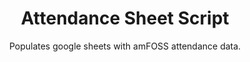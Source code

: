 <div align="center">
  <h1>Attendance Sheet Script</h1>
  <p>Populates google sheets with amFOSS attendance data.</p>
</div>